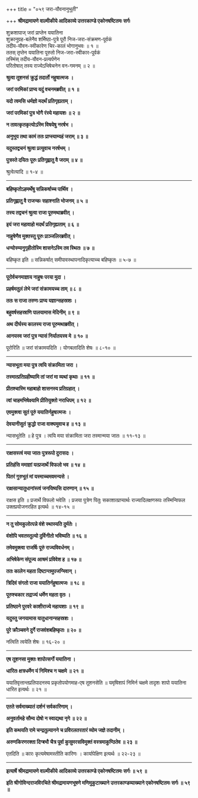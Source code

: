 +++
title = "०५९ जरा-यौवनानुभूती"

+++
**श्रीमद्रामायणे वाल्मीकीये आदिकाव्ये उत्तरकाण्डे एकोनषष्टितमः सर्गः**

शुक्रशापाज् जरां प्राप्तेन ययातिना  
शुक्रानुग्रह-बलेनैव शर्मिष्ठा-पुत्रे पूरौ निज-जरा-संक्रमण-पूर्वकं  
तदीय-यौवन-स्वीकारेण चिर-कालं भोगानुभवः ॥ १ ॥  
ततस् तृप्तेन ययातिना पूरुतो निज-जरा-स्वीकार-पूर्वकं  
तस्मिंस् तदीय-यौवन-प्रत्यर्पणेन  
परितोषात् तस्य राज्येऽभिषेचनेन वन-गमनम् ॥ २ ॥

**श्रुत्वा तूशनसं क्रुद्धं तदार्तो नहुषात्मजः ।**

**जरां परमिकां प्राप्य यदुं वचनमब्रवीत् ॥ १ ॥**

**यदो त्वमसि धर्मज्ञो मदर्थं प्रतिगृह्यताम् ।**

**जरां परमिकां पुत्र भोगै रंस्ये महायशः ॥ २ ॥**

**न तावत्कृतकृत्योऽस्मि विषयेषु नरर्षभ ।**

**अनुभूय तथा कामं ततः प्राप्स्याम्यहं जराम् ॥ ३ ॥**

**यदुस्तद्वचनं श्रुत्वा प्रत्युवाच नरर्षभम् ।**

**पुत्रस्ते दयितः पूरुः प्रतिगृह्णातु वै जराम् ॥ ४ ॥**

श्रुत्वेत्यादि ॥ १-४ ॥

****

**बहिष्कृतोऽहमर्थेषु सन्निकर्षाच्च पार्थिव ।**

**प्रतिगृह्णातु वै राजन्कः सहाश्नाति भोजनम् ॥ ५ ॥**

**तस्य तद्वचनं श्रुत्वा राजा पूरुमथाब्रवीत् ।**

**इयं जरा महावाहो मदर्थं प्रतिगृह्यताम् ॥ ६ ॥**

**नाहुषेणैव मुक्तस्तु पूरुः प्राञ्जलिरब्रवीत् ।**

**धन्योस्म्यनुगृहीतोस्मि शासनेऽस्मि तव स्थितः ॥ ७ ॥**

बहिष्कृत इति ॥ सन्निकर्षात् समीपावस्थापनादिकृत्याच्च बहिष्कृतः ॥ ५-७ ॥

****

**पूरोर्वचनमाज्ञाय नाहुषः परया मुदा ।**

**प्रहर्षमतुलं लेभे जरां संक्रामयच्च ताम् ॥ ८ ॥**

**ततः स राजा तरुणः प्राप्य यज्ञान्सहस्रशः ।**

**बहुवर्षसहस्राणि पालयामास मेदिनीम् ॥ ९ ॥**

**अथ दीर्घस्य कालस्य राजा पूरुमथाब्रवीत् ।**

**आनयस्व जरां पुत्र न्यासं निर्यातयस्व मे ॥ १० ॥**

पूरोरिति ॥ जरां संक्रामयदिति । योगबलादिति शेषः ॥ ८-१० ॥

****

**न्यासभूता मया पुत्र त्वयि संक्रामिता जरा ।**

**तस्मात्प्रतिग्रहीष्यामि तां जरां मा व्यथां कृथाः ॥ ११ ॥**

**प्रीतश्चास्मि महाबाहो शासनस्य प्रतिग्रहात् ।**

**त्वां चाहमभिषेक्ष्यामि प्रीतियुक्तो नराधिपम् ॥ १२ ॥**

**एवमुक्त्वा सुतं पूरुं ययातिर्नहुषात्मजः ।**

**देवयानीसुतं क्रुद्धो राजा वाक्यमुवाच ह ॥ १३ ॥**

न्यासभूतेति ॥ हे पुत्र । त्वयि मया संक्रामिता जरा तस्मान्मया जातः ॥ ११-१३ ॥

****

**राक्षसस्त्वं मया जातः पुत्ररूपो दुरासदः ।**

**प्रतिहंसि ममाज्ञां यत्प्रजार्थे विफलो भव ॥ १४ ॥**

**पितरं गुरुभूतं मां यस्माच्चमवमन्यसे ।**

**राक्षसान्यातुधानांस्त्वं जनयिष्यसि दारुणान् ॥ १५ ॥**

राक्षस इति ॥ प्रजार्थे विफलो भवेति । प्रजया पुत्रेण पितुः सकाशात्प्राप्यार्थः राज्यादिलक्षणरूपः तस्मिन्विफल उक्तप्रयोजनरहित इत्यर्थः ॥ १४-१५ ॥

****

**न तु सोमकुलोत्पन्ने वंशे स्थास्यति दुर्मतेः ।**

**वंशोपि भवतस्तुल्यो दुर्विनीतो भविष्यति ॥ १६ ॥**

**तमेवमुक्त्वा राजर्षिः पूरुं राज्यविवर्धनम् ।**

**अभिषेकेण संपूज्य आश्रमं प्रविवेश ह ॥ १७ ॥**

**ततः कालेन महता दिष्टान्तमुपजग्मिवान् ।**

**त्रिदिवं संगतो राजा ययातिर्नहुषात्मजः ॥ १८ ॥**

**पूरुश्चकार तद्राज्यं धर्मेण महता वृतः ।**

**प्रतिष्ठाने पुरवरे काशीराज्ये महायशाः ॥ १९ ॥**

**यदुस्तु जनयामास यातुधानान्सहस्रशः ।**

**पुरे क्रौञ्चवने दुर्गे राजवंशबहिष्कृतः ॥ २० ॥**

नत्विति त्वयेति शेषः ॥ १६-२० ॥

****

**एष तूशनसा मुक्तः शापोत्सर्गो ययातिना ।**

**धारितः क्षत्रधर्मेण यं निमिश्च न चक्षमे ॥ २१ ॥**

ययातिवृत्तान्तप्रतिपादनस्य प्रकृतोपयोगमाह-एष तूशनसेति ॥ यमृषिशापं निमिर्न चक्षमे तादृशः शापो ययातिना धारित इत्यर्थः ॥ २१ ॥

****

**एतते सर्वमाख्यातं दर्शनं सर्वकारिणाम् ।**

**अनुवर्तामहे सौम्य दोषो न स्वाद्यथा नृगे ॥ २२ ॥**

**इति कथयति रामे चन्द्रतुल्यानने च प्रविरलतरतारं व्योम जज्ञे तदानीम् ।**

**अरुणकिरणरक्ता दिग्बभौ चैत्र पूर्वा कुसुमरसविमुक्तं वस्त्रमाकुण्ठितेव ॥ २३ ॥**

एतदिति ॥ कारः कृत्यमेषामस्तीति कारिणः । कार्यापेक्षिण इत्यर्थः ॥ २२-२३ ॥

****

**इत्यार्षे श्रीमद्रामायणे वाल्मीकीये आदिकाव्ये उत्तरकाण्डे एकोनषष्टितमः सर्गः ॥ ५९ ॥**

**इति श्रीगोविन्दराजविरचिते श्रीमद्रामायणभूषणे मणिमुकुटाख्याने उत्तरकाण्डव्याख्याने एकोनषष्टितमः सर्गः ॥ ५९ ॥**

